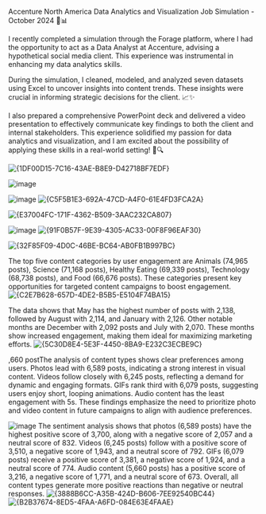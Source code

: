 Accenture North America Data Analytics and Visualization Job Simulation - October 2024 🎯📊

I recently completed a simulation through the Forage platform, where I had the opportunity to act as a Data Analyst at Accenture, advising a hypothetical social media client. This experience was instrumental in enhancing my data analytics skills.

During the simulation, I cleaned, modeled, and analyzed seven datasets using Excel to uncover insights into content trends. These insights were crucial in informing strategic decisions for the client. 📈✨

I also prepared a comprehensive PowerPoint deck and delivered a video presentation to effectively communicate key findings to both the client and internal stakeholders. This experience solidified my passion for data analytics and visualization, and I am excited about the possibility of applying these skills in a real-world setting! 🚀🔍


![{1DF00D15-7C16-43AE-B8E9-D42718BF7EDF}](https://github.com/user-attachments/assets/54218c93-a449-4959-b3a1-4e657639ff45)

![image](https://github.com/user-attachments/assets/0a20bf80-4428-457a-a12d-8e5e83b16d7d)

![image](https://github.com/user-attachments/assets/a83de02b-af52-473b-86ce-357e647fff0f)
![{C5F5B1E3-692A-47CD-A4F0-61E4FD3FCA2A}](https://github.com/user-attachments/assets/c0991276-a8f6-4e23-ab94-dff5897386e8)

![{E37004FC-171F-4362-B509-3AAC232CA807}](https://github.com/user-attachments/assets/631c336d-143a-463c-9602-b003085573e6)

![image](https://github.com/user-attachments/assets/7af083f0-172d-4909-bd2e-028be7f333e9)
![{91F0B57F-9E39-4305-AC33-00F8F96EAF30}](https://github.com/user-attachments/assets/e6b95711-906d-4b67-a889-a45fbf398a2e)

![{32F85F09-4D0C-46BE-BC64-AB0FB1B997BC}](https://github.com/user-attachments/assets/b9e9c41c-093e-470d-8959-7394bba25791)

The top five content categories by user engagement are Animals (74,965 posts), Science (71,168 posts), Healthy Eating (69,339 posts), Technology (68,738 posts), and Food (66,676 posts). These categories present key opportunities for targeted content campaigns to boost engagement.
![{C2E7B628-657D-4DE2-B5B5-E5104F74BA15}](https://github.com/user-attachments/assets/c9665bba-c335-4df3-8985-dac1e4474e02)

The data shows that May has the highest number of posts with 2,138, followed by August with 2,114, and January with 2,126. Other notable months are December with 2,092 posts and July with 2,070. These months show increased engagement, making them ideal for maximizing marketing efforts.
![{5C30D8E4-5E3F-4450-8BA9-E232C3ECBE9C}](https://github.com/user-attachments/assets/1d70b57b-3d9d-4735-b9a8-d564a2a6f3c4)

,660 postThe analysis of content types shows clear preferences among users. Photos lead with 6,589 posts, indicating a strong interest in visual content. Videos follow closely with 6,245 posts, reflecting a demand for dynamic and engaging formats. GIFs rank third with 6,079 posts, suggesting users enjoy short, looping animations. Audio content has the least engagement with 5s. These findings emphasize the need to prioritize photo and video content in future campaigns to align with audience preferences.

![image](https://github.com/user-attachments/assets/4902dfe3-d604-4e16-ac5c-592263911fb7)
The sentiment analysis shows that photos (6,589 posts) have the highest positive score of 3,700, along with a negative score of 2,057 and a neutral score of 832. Videos (6,245 posts) follow with a positive score of 3,510, a negative score of 1,943, and a neutral score of 792. GIFs (6,079 posts) receive a positive score of 3,381, a negative score of 1,924, and a neutral score of 774. Audio content (5,660 posts) has a positive score of 3,216, a negative score of 1,771, and a neutral score of 673. Overall, all content types generate more positive reactions than negative or neutral responses.
![{3888B6CC-A35B-424D-B606-7EE92540BC44}](https://github.com/user-attachments/assets/24e91df1-d685-4123-a8d4-f5615163a9c3)
![{B2B37674-8ED5-4FAA-A6FD-084E63E4FAAE}](https://github.com/user-attachments/assets/8efc5489-37ff-4383-977d-4b7f28471b52)


